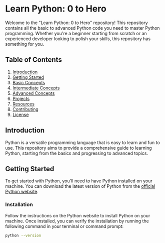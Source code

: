 # Learn Python: 0 to Hero

Welcome to the "Learn Python: 0 to Hero" repository! This repository contains all the basic to advanced Python code you need to master Python programming. Whether you're a beginner starting from scratch or an experienced developer looking to polish your skills, this repository has something for you.

## Table of Contents

1. [Introduction](#introduction)
2. [Getting Started](#getting-started)
3. [Basic Concepts](#basic-concepts)
4. [Intermediate Concepts](#intermediate-concepts)
5. [Advanced Concepts](#advanced-concepts)
6. [Projects](#projects)
7. [Resources](#resources)
8. [Contributing](#contributing)
9. [License](#license)

## Introduction

Python is a versatile programming language that is easy to learn and fun to use. This repository aims to provide a comprehensive guide to learning Python, starting from the basics and progressing to advanced topics.

## Getting Started

To get started with Python, you'll need to have Python installed on your machine. You can download the latest version of Python from the [official Python website](https://www.python.org/downloads/).

### Installation

Follow the instructions on the Python website to install Python on your machine. Once installed, you can verify the installation by running the following command in your terminal or command prompt:

```sh
python --version
